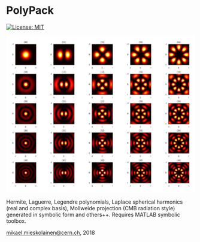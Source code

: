 # PolyPack
[![License: MIT](https://img.shields.io/badge/License-MIT-yellow.svg)](https://opensource.org/licenses/MIT)

<img width="600px" src="figs/TEM.png">

Hermite, Laguerre, Legendre polynomials, Laplace spherical harmonics (real and complex basis), Mollweide projection (CMB radiation style) generated in symbolic form and others++. Requires MATLAB symbolic toolbox.

mikael.mieskolainen@cern.ch, 2018
